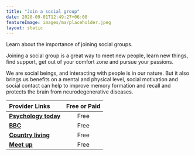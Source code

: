 ```yaml
---
title: "Join a social group"
date: 2020-09-01T12:49:27+06:00
featureImage: images/ma/placeholder.jpeg
layout: static
---
```


Learn about the importance of joining social groups.

Joining a social group is a great way to meet new people, learn new things, find support, get out of your comfort zone and pursue your passions.

We are social beings, and interacting with people is in our nature. But it also brings us benefits on a mental and physical level, social motivation and social contact can help to improve memory formation and recall and protects the brain from neurodegenerative diseases.

| Provider Links      | Free or Paid  |  
| :-----------          | :--------------:      |  
| [**Psychology today**](https://www.psychologytoday.com/us/blog/living-mild-cognitive-impairment/201606/the-health-benefits-socializing) | Free | 
| [**BBC**](https://www.bbc.co.uk/sport/get-inspired/45353880) | Free | 
| [**Country living**](https://www.countryliving.com/uk/wellbeing/a32850447/virtual-groups-loneliness/) | Free | 
| [**Meet up**](https://www.meetup.com/) | Free | 
  

<br/><br/>






